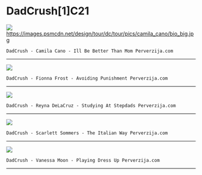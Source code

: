 # DadCrush[1]C21

![](https://images.psmcdn.net/design/tour/dc/tour/pics/camila_cano/bio_big.jpg)
https://images.psmcdn.net/design/tour/dc/tour/pics/camila_cano/bio_big.jpg

```text
DadCrush - Camila Cano - Ill Be Better Than Mom Perverzija.com
```

<hr style="background-color:black"></hr>

![](https://images.psmcdn.net/cdn-cgi/image/width=640,quality=89/design/tour/dc/tour/pics/fionna_frost/bio_big.jpg)

```text
DadCrush - Fionna Frost - Avoiding Punishment Perverzija.com
```

<hr style="background-color:black"></hr>

![](https://images.psmcdn.net/cdn-cgi/image/width=640,quality=89/design/tour/dc/tour/pics/reyna_delacruz/bio_big.jpg)

```text
DadCrush - Reyna DeLaCruz - Studying At Stepdads Perverzija.com
```

<hr style="background-color:black"></hr>

![](https://images.psmcdn.net/cdn-cgi/image/width=640,quality=89/design/tour/dc/tour/pics/scarlett_sommers/bio_big.jpg)

```text
DadCrush - Scarlett Sommers - The Italian Way Perverzija.com
```

<hr style="background-color:black"></hr>

![](https://images.psmcdn.net/cdn-cgi/image/width=640,quality=89/design/tour/dc/tour/pics/vanessa_moon/bio_big.jpg)

```text
DadCrush - Vanessa Moon - Playing Dress Up Perverzija.com
```

<hr style="background-color:black"></hr>
